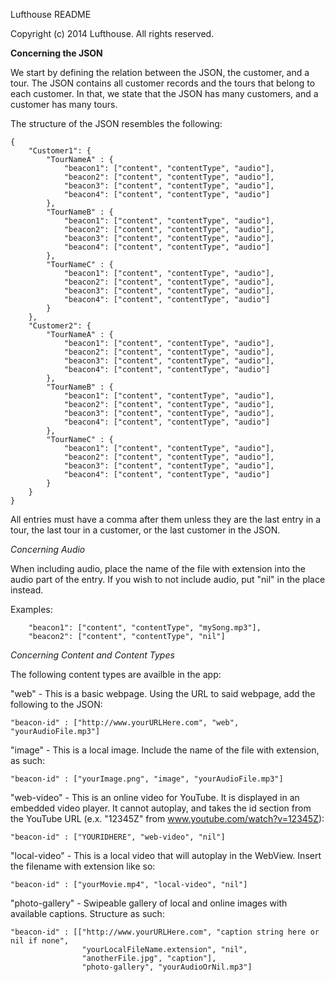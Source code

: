 Lufthouse README

Copyright (c) 2014 Lufthouse. All rights reserved.



**Concerning the JSON**

We start by defining the relation between the JSON, the customer, and a tour. The JSON contains all customer
records and the tours that belong to each customer. In that, we state that the JSON has many customers, and
a customer has many tours.

The structure of the JSON resembles the following:

    {
        "Customer1": {
            "TourNameA" : {
                "beacon1": ["content", "contentType", "audio"],
                "beacon2": ["content", "contentType", "audio"],
                "beacon3": ["content", "contentType", "audio"],
                "beacon4": ["content", "contentType", "audio"]
            },
            "TourNameB" : {
                "beacon1": ["content", "contentType", "audio"],
                "beacon2": ["content", "contentType", "audio"],
                "beacon3": ["content", "contentType", "audio"],
                "beacon4": ["content", "contentType", "audio"]
            },
            "TourNameC" : {
                "beacon1": ["content", "contentType", "audio"],
                "beacon2": ["content", "contentType", "audio"],
                "beacon3": ["content", "contentType", "audio"],
                "beacon4": ["content", "contentType", "audio"]
            }
        },
        "Customer2": {
            "TourNameA" : {
                "beacon1": ["content", "contentType", "audio"],
                "beacon2": ["content", "contentType", "audio"],
                "beacon3": ["content", "contentType", "audio"],
                "beacon4": ["content", "contentType", "audio"]
            },
            "TourNameB" : {
                "beacon1": ["content", "contentType", "audio"],
                "beacon2": ["content", "contentType", "audio"],
                "beacon3": ["content", "contentType", "audio"],
                "beacon4": ["content", "contentType", "audio"]
            },
            "TourNameC" : {
                "beacon1": ["content", "contentType", "audio"],
                "beacon2": ["content", "contentType", "audio"],
                "beacon3": ["content", "contentType", "audio"],
                "beacon4": ["content", "contentType", "audio"]
            }
        }
    }


All entries must have a comma after them unless they are the last entry in a tour, the last tour in a customer, or the last
customer in the JSON.

*Concerning Audio*

When including audio, place the name of the file with extension into the audio part of the entry. If you
wish to not include audio, put "nil" in the place instead.

Examples:

        "beacon1": ["content", "contentType", "mySong.mp3"],
        "beacon2": ["content", "contentType", "nil"]

*Concerning Content and Content Types*

The following content types are availble in the app:

"web" - This is a basic webpage. Using the URL to said webpage, add the following to the JSON:

    "beacon-id" : ["http://www.yourURLHere.com", "web", "yourAudioFile.mp3"]
    
"image" - This is a local image. Include the name of the file with extension, as such:

    "beacon-id" : ["yourImage.png", "image", "yourAudioFile.mp3"]
    
"web-video" - This is an online video for YouTube. It is displayed in an embedded video player. It cannot
    autoplay, and takes the id section from the YouTube URL (e.x. "12345Z" from www.youtube.com/watch?v=12345Z):
    
    "beacon-id" : ["YOURIDHERE", "web-video", "nil"]
    
"local-video" - This is a local video that will autoplay in the WebView. Insert the filename with extension like so:

    "beacon-id" : ["yourMovie.mp4", "local-video", "nil"]

"photo-gallery" - Swipeable gallery of local and online images with available captions. Structure as such:

    "beacon-id" : [["http://www.yourURLHere.com", "caption string here or nil if none",
                    "yourLocalFileName.extension", "nil",
                    "anotherFile.jpg", "caption"],
                    "photo-gallery", "yourAudioOrNil.mp3"]
